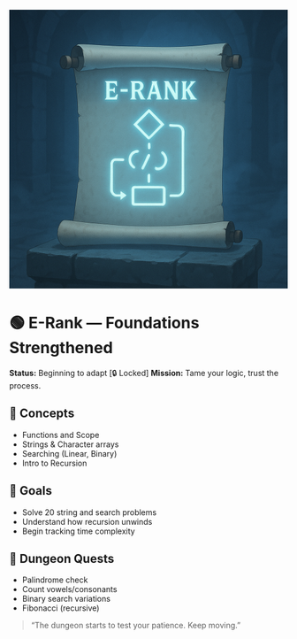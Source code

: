 ![E-Rank](../assets/rank-ups/e-rank.png)

# 🟢 E-Rank — Foundations Strengthened

**Status:** Beginning to adapt [🔒 Locked] 
**Mission:** Tame your logic, trust the process.

## 🧠 Concepts
- Functions and Scope
- Strings & Character arrays
- Searching (Linear, Binary)
- Intro to Recursion

## 🎯 Goals
- Solve 20 string and search problems
- Understand how recursion unwinds
- Begin tracking time complexity

## 🧪 Dungeon Quests
- Palindrome check
- Count vowels/consonants
- Binary search variations
- Fibonacci (recursive)

> “The dungeon starts to test your patience. Keep moving.”

